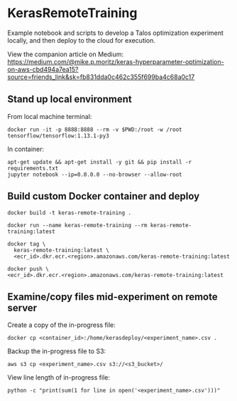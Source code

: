 # KerasRemoteTraining

Example notebook and scripts to develop a Talos optimization experiment
locally, and then deploy to the cloud for execution.

View the companion article on Medium:
https://medium.com/@mike.p.moritz/keras-hyperparameter-optimization-on-aws-cbd494a7ea15?source=friends_link&sk=fb831dda0c462c355f699ba4c68a0c17

## Stand up local environment
From local machine terminal:
```
docker run -it -p 8888:8888 --rm -v $PWD:/root -w /root tensorflow/tensorflow:1.13.1-py3
```

In container:
```
apt-get update && apt-get install -y git && pip install -r requirements.txt
jupyter notebook --ip=0.0.0.0 --no-browser --allow-root
```

## Build custom Docker container and deploy
```
docker build -t keras-remote-training .

docker run --name keras-remote-training --rm keras-remote-training:latest

docker tag \
  keras-remote-training:latest \
  <ecr_id>.dkr.ecr.<region>.amazonaws.com/keras-remote-training:latest

docker push \
<ecr_id>.dkr.ecr.<region>.amazonaws.com/keras-remote-training:latest
```

## Examine/copy files mid-experiment on remote server

Create a copy of the in-progress file:
```
docker cp <container_id>:/home/kerasdeploy/<experiment_name>.csv .
```

Backup the in-progress file to S3:
```
aws s3 cp <experiment_name>.csv s3://<s3_bucket>/
```

View line length of in-progress file:
```
python -c "print(sum(1 for line in open('<experiment_name>.csv')))"
```

